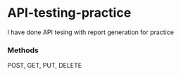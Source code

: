 # API-testing-practice
I have done API tesing with report generation for practice
### Methods
POST, 
GET, 
PUT, 
DELETE
